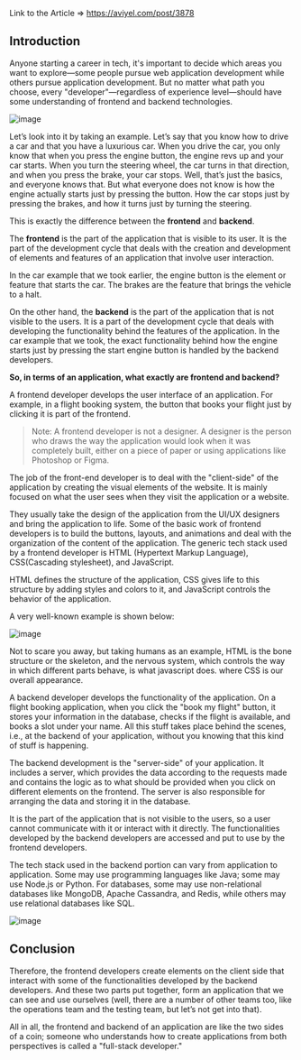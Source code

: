 Link to the Article => https://aviyel.com/post/3878
## Introduction

Anyone starting a career in tech, it's important to decide which areas you want to explore—some people pursue web application development while others pursue application development. But no matter what path you choose, every "developer"—regardless of experience level—should have some understanding of frontend and backend technologies.

![image](https://user-images.githubusercontent.com/75200954/201413502-cda91db1-016a-42a6-b3db-9b2f0a773d8b.png)

Let’s look into it by taking an example. Let’s say that you know how to drive a car and that you have a luxurious car. When you drive the car, you only know that when you press the engine button, the engine revs up and your car starts. When you turn the steering wheel, the car turns in that direction, and when you press the brake, your car stops. Well, that’s just the basics, and everyone knows that. But what everyone does not know is how the engine actually starts just by pressing the button. How the car stops just by pressing the brakes, and how it turns just by turning the steering.

This is exactly the difference between the **frontend** and **backend**.

The **frontend** is the part of the application that is visible to its user. It is the part of the development cycle that deals with the creation and development of elements and features of an application that involve user interaction.

In the car example that we took earlier, the engine button is the element or feature that starts the car. The brakes are the feature that brings the vehicle to a halt.

On the other hand, the **backend** is the part of the application that is not visible to the users. It is a part of the development cycle that deals with developing the functionality behind the features of the application. In the car example that we took, the exact functionality behind how the engine starts just by pressing the start engine button is handled by the backend developers.

**So, in terms of an application, what exactly are frontend and backend?**

A frontend developer develops the user interface of an application. For example, in a flight booking system, the button that books your flight just by clicking it is part of the frontend.

> Note: A frontend developer is not a designer. A designer is the person who draws the way the application would look when it was completely built, either on a piece of paper or using applications like Photoshop or Figma.
> 

The job of the front-end developer is to deal with the "client-side" of the application by creating the visual elements of the website. It is mainly focused on what the user sees when they visit the application or a website.

They usually take the design of the application from the UI/UX designers and bring the application to life. Some of the basic work of frontend developers is to build the buttons, layouts, and animations and deal with the organization of the content of the application. The generic tech stack used by a frontend developer is HTML (Hypertext Markup Language), CSS(Cascading stylesheet), and JavaScript.

HTML defines the structure of the application, CSS gives life to this structure by adding styles and colors to it, and JavaScript controls the behavior of the application.

A very well-known example is shown below:

![image](https://user-images.githubusercontent.com/75200954/201413565-fa5afe05-77dc-4a43-b4d3-350ddc3b6601.png)

Not to scare you away, but taking humans as an example, HTML is the bone structure or the skeleton, and the nervous system, which controls the way in which different parts behave, is what javascript does. where CSS is our overall appearance.

A backend developer develops the functionality of the application. On a flight booking application, when you click the "book my flight" button, it stores your information in the database, checks if the flight is available, and books a slot under your name. All this stuff takes place behind the scenes, i.e., at the backend of your application, without you knowing that this kind of stuff is happening.

The backend development is the "server-side" of your application. It includes a server, which provides the data according to the requests made and contains the logic as to what should be provided when you click on different elements on the frontend. The server is also responsible for arranging the data and storing it in the database.

It is the part of the application that is not visible to the users, so a user cannot communicate with it or interact with it directly. The functionalities developed by the backend developers are accessed and put to use by the frontend developers.

The tech stack used in the backend portion can vary from application to application. Some may use programming languages like Java; some may use Node.js or Python. For databases, some may use non-relational databases like MongoDB, Apache Cassandra, and Redis, while others may use relational databases like SQL.

![image](https://user-images.githubusercontent.com/75200954/201413588-934cd71a-46c6-44d8-952a-9d722e2eaaa8.png)

## Conclusion

Therefore, the frontend developers create elements on the client side that interact with some of the functionalities developed by the backend developers. And these two parts put together, form an application that we can see and use ourselves (well, there are a number of other teams too, like the operations team and the testing team, but let’s not get into that).

All in all, the frontend and backend of an application are like the two sides of a coin; someone who understands how to create applications from both perspectives is called a "full-stack developer."

